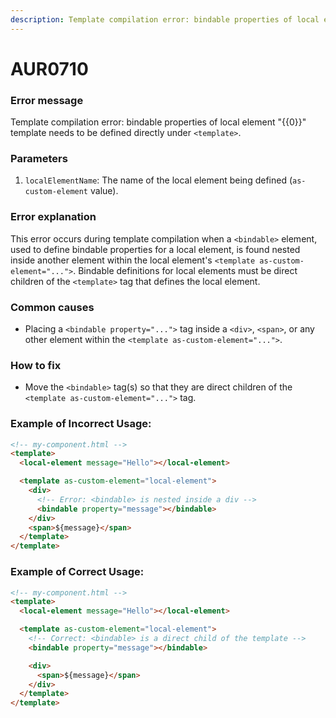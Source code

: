 ```yaml
---
description: Template compilation error: bindable properties of local element "yyyy" template needs to be defined directly under <template>.
---
```


# AUR0710

### **Error message**

Template compilation error: bindable properties of local element "{{0}}" template needs to be defined directly under `<template>`.

### **Parameters**

1.  `localElementName`: The name of the local element being defined (`as-custom-element` value).

### Error explanation

This error occurs during template compilation when a `<bindable>` element, used to define bindable properties for a local element, is found nested inside another element within the local element's `<template as-custom-element="...">`. Bindable definitions for local elements must be direct children of the `<template>` tag that defines the local element.

### Common causes

- Placing a `<bindable property="...">` tag inside a `<div>`, `<span>`, or any other element within the `<template as-custom-element="...">`.

### How to fix

- Move the `<bindable>` tag(s) so that they are direct children of the `<template as-custom-element="...">` tag.

### Example of Incorrect Usage:

```html
<!-- my-component.html -->
<template>
  <local-element message="Hello"></local-element>

  <template as-custom-element="local-element">
    <div>
      <!-- Error: <bindable> is nested inside a div -->
      <bindable property="message"></bindable>
    </div>
    <span>${message}</span>
  </template>
</template>
```

### Example of Correct Usage:

```html
<!-- my-component.html -->
<template>
  <local-element message="Hello"></local-element>

  <template as-custom-element="local-element">
    <!-- Correct: <bindable> is a direct child of the template -->
    <bindable property="message"></bindable>

    <div>
      <span>${message}</span>
    </div>
  </template>
</template>
```
